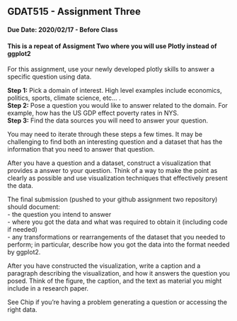 ## GDAT515 - Assignment Three

#### Due Date: 2020/02/17 - Before Class

#### This is a repeat of Assigment Two where you will use Plotly instead of ggplot2

For this assignment, use your newly developed plotly skills to answer a
specific question using data.

**Step 1:** Pick a domain of interest. High level examples include
economics, politics, sports, climate science, etc… .  
**Step 2:** Pose a question you would like to answer related to the
domain. For example, how has the US GDP effect poverty rates in NYS.  
**Step 3:** Find the data sources you will need to answer your question.

You may need to iterate through these steps a few times. It may be
challenging to find both an interesting question and a dataset that has
the information that you need to answer that question.

After you have a question and a dataset, construct a visualization that
provides a answer to your question. Think of a way to make the point as
clearly as possible and use visualization techniques that effectively
present the data.

The final submission (pushed to your github assignment two repository)
should document:  
\- the question you intend to answer  
\- where you got the data and what was required to obtain it (including
code if needed)  
\- any transformations or rearrangements of the dataset that you needed
to perform; in particular, describe how you got the data into the format
needed by ggplot2.

After you have constructed the visualization, write a caption and a
paragraph describing the visualization, and how it answers the question
you posed. Think of the figure, the caption, and the text as material
you might include in a research paper.

See Chip if you’re having a problem generating a question or accessing
the right data.
